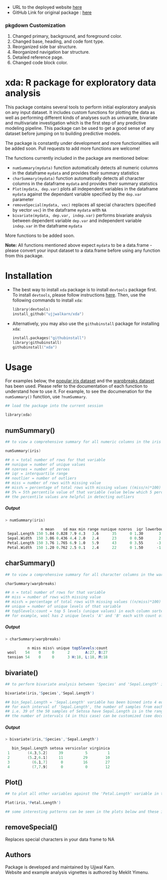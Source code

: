 -  URL to the deployed website [here](git@github.com:jhu-statprogramming-fall-2023/biostat777-project3-part1-MeklitYimenu.git)
-   GitHub Link for original package : [here](https://github.com/ujjwalkarn/xda)

### pkgdown Customization

1.  Changed primary, background, and foreground color.
2.  Changed base, heading, and code font type.
3.  Reorganized side bar structure.
4.  Reorganized  navigation bar structure.
5.  Detailed reference page.
6.  Changed code block color.

# xda: R package for exploratory data analysis

This package contains several tools to perform initial exploratory analysis on any input dataset. It includes custom functions for plotting the data as well as performing different kinds of analyses such as univariate, bivariate and multivariate investigation which is the first step of any predictive modeling pipeline. This package can be used to get a good sense of any dataset before jumping on to building predictive models.

The package is constantly under development and more functionalities will be added soon. Pull requests to add more functions are welcome!

The functions currently included in the package are mentioned below:

-   `numSummary(mydata)` function automatically detects all numeric columns in the dataframe `mydata` and provides their summary statistics
-   `charSummary(mydata)` function automatically detects all character columns in the dataframe `mydata` and provides their summary statistics
-   `Plot(mydata, dep.var)` plots all independent variables in the dataframe `mydata` against the dependant variable specified by the `dep.var` parameter
-   `removeSpecial(mydata, vec)` replaces all special characters (specified by vector `vec`) in the dataframe `mydata` with `NA`
-   `bivariate(mydata, dep.var, indep.var)` performs bivariate analysis between dependent variable `dep.var` and independent variable `indep.var` in the dataframe `mydata`

More functions to be added soon.

**Note:** All functions mentioned above expect `mydata` to be a data.frame - please convert your input dataset to a data.frame before using any function from this package.

# Installation

-   The best way to install `xda` package is to install `devtools` package first. To install `devtools`, please follow instructions [here](https://github.com/hadley/devtools). Then, use the following commands to install `xda`:

    ``` s
    library(devtools)
    install_github("ujjwalkarn/xda")
    ```

-   Alternatively, you may also use the `githubinstall` package for installing `xda`:

    ``` s
    install.packages("githubinstall")
    library(githubinstall)
    githubinstall("xda")
    ```


# Usage

For examples below, the [popular iris dataset](https://en.wikipedia.org/wiki/Iris_flower_data_set) and the [warpbreaks dataset](https://stat.ethz.ch/R-manual/R-devel/library/datasets/html/warpbreaks.html) has been used. Please refer to the documentation of each function to understand how to use it. For example, to see the documenation for the `numSummary()` function, use `?numSummary`.

``` s
## load the package into the current session

library(xda)
```

## numSummary()

``` s
## to view a comprehensive summary for all numeric columns in the iris dataset

numSummary(iris)

## n = total number of rows for that variable
## nunique = number of unique values
## nzeroes = number of zeroes
## iqr = interquartile range
## noutlier = number of outliers
## miss = number of rows with missing value
## miss% = percentage of total rows with missing values ((miss/n)*100)
## 5% = 5th percentile value of that variable (value below which 5 percent of the observations may be found)
## the percentile values are helpful in detecting outliers
```

##### Output

``` s
> numSummary(iris)

                n mean    sd max min range nunique nzeros  iqr lowerbound upperbound noutlier kurtosis skewness mode miss miss%   1%   5% 25%  50% 75%  95%  99%
 Sepal.Length 150 5.84 0.828 7.9 4.3   3.6      35      0 1.30       3.15       8.35        0   -0.606    0.309  5.0    0     0 4.40 4.60 5.1 5.80 6.4 7.25 7.70
 Sepal.Width  150 3.06 0.436 4.4 2.0   2.4      23      0 0.50       2.05       4.05        4    0.139    0.313  3.0    0     0 2.20 2.34 2.8 3.00 3.3 3.80 4.15
 Petal.Length 150 3.76 1.765 6.9 1.0   5.9      43      0 3.55      -3.72      10.42        0   -1.417   -0.269  1.4    0     0 1.15 1.30 1.6 4.35 5.1 6.10 6.70
 Petal.Width  150 1.20 0.762 2.5 0.1   2.4      22      0 1.50      -1.95       4.05        0   -1.358   -0.101  0.2    0     0 0.10 0.20 0.3 1.30 1.8 2.30 2.50
```

## charSummary()

``` s
## to view a comprehensive summary for all character columns in the warpbreaks dataset

charSummary(warpbreaks)

## n = total number of rows for that variable
## miss = number of rows with missing value
## miss% = percentage of total rows with missing values ((n/miss)*100)
## unique = number of unique levels of that variable
## top5levels:count = top 5 levels (unique values) in each column sorted by count
## for example, wool has 2 unique levels 'A' and 'B' each with count of 27 
```

##### Output

``` s
> charSummary(warpbreaks)

          n miss miss% unique top5levels:count
 wool    54    0     0      2       A:27, B:27
 tension 54    0     0      3 H:18, L:18, M:18
```

## bivariate()

``` s
## to perform bivariate analysis between 'Species' and 'Sepal.Length' in the iris dataset

bivariate(iris,'Species','Sepal.Length')

## bin_Sepal.Length = 'Sepal.Length' variable has been binned into 4 equal intervals (original range is [4.3,7.9])
## for each interval of 'Sepal.Length', the number of samples from each category of 'Species' is shown 
## i.e. 39 of the 50 samples of Setosa have Sepal.Length is in the range (4.3,5.2], and so on. 
## the number of intervals (4 in this case) can be customized (see documentation)
```

##### Output

``` s
> bivariate(iris,'Species','Sepal.Length')

   bin_Sepal.Length setosa versicolor virginica
 1        (4.3,5.2]     39          5         1
 2        (5.2,6.1]     11         29        10
 3          (6.1,7]      0         16        27
 4          (7,7.9]      0          0        12
```

## Plot()

``` s
## to plot all other variables against the 'Petal.Length' variable in the iris dataset

Plot(iris,'Petal.Length')

## some interesting patterns can be seen in the plots below and these insights can be used for predictive modeling
```

## removeSpecial()
Replaces special characters in your data frame to NA

## Authors 
Package is developed and maintained by Ujjwal Karn.\
Website and example analysis vignettes is authored by Meklit Yimenu. 
